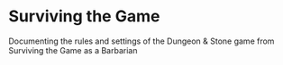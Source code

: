 # Surviving the Game
Documenting the rules and settings of the Dungeon &amp; Stone game from Surviving the Game as a Barbarian
